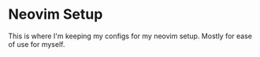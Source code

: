 # Neovim Setup

This is where I'm keeping my configs for my neovim setup.
Mostly for ease of use for myself.
